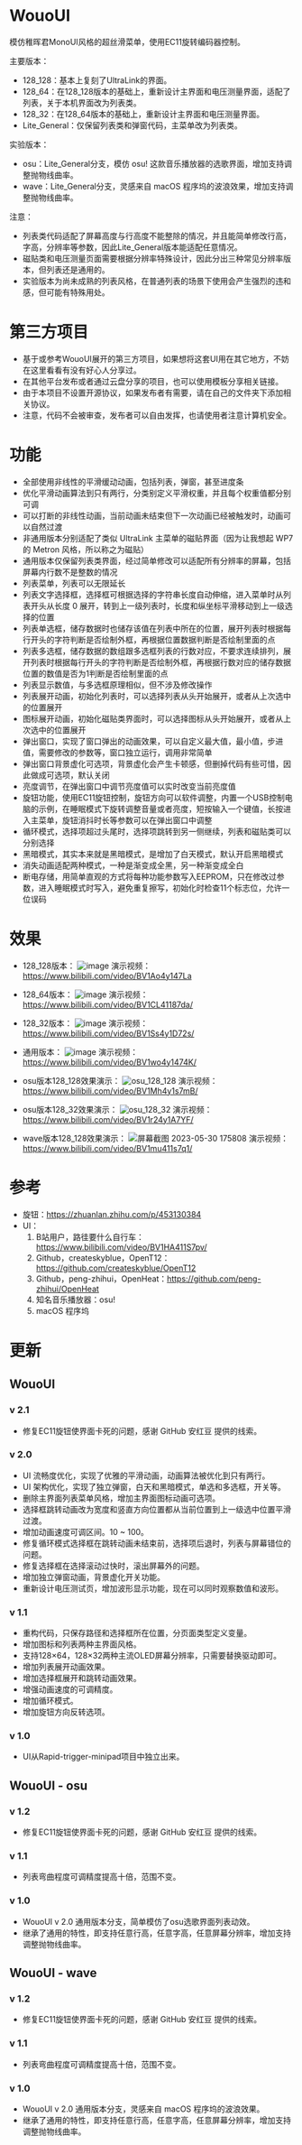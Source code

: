 # WouoUI
模仿稚晖君MonoUI风格的超丝滑菜单，使用EC11旋转编码器控制。

主要版本：
* 128_128：基本上复刻了UltraLink的界面。
* 128_64：在128_128版本的基础上，重新设计主界面和电压测量界面，适配了列表，关于本机界面改为列表类。
* 128_32：在128_64版本的基础上，重新设计主界面和电压测量界面。
* Lite_General：仅保留列表类和弹窗代码，主菜单改为列表类。

实验版本：
* osu：Lite_General分支，模仿 osu! 这款音乐播放器的选歌界面，增加支持调整抛物线曲率。
* wave：Lite_General分支，灵感来自 macOS 程序坞的波浪效果，增加支持调整抛物线曲率。

注意：
* 列表类代码适配了屏幕高度与行高度不能整除的情况，并且能简单修改行高，字高，分辨率等参数，因此Lite_General版本能适配任意情况。
* 磁贴类和电压测量页面需要根据分辨率特殊设计，因此分出三种常见分辨率版本，但列表还是通用的。
* 实验版本为尚未成熟的列表风格，在普通列表的场景下使用会产生强烈的违和感，但可能有特殊用处。

# 第三方项目
* 基于或参考WouoUI展开的第三方项目，如果想将这套UI用在其它地方，不妨在这里看看有没有好心人分享过。
* 在其他平台发布或者通过云盘分享的项目，也可以使用模板分享相关链接。
* 由于本项目不设置开源协议，如果发布者有需要，请在自己的文件夹下添加相关协议。
* 注意，代码不会被审查，发布者可以自由发挥，也请使用者注意计算机安全。

# 功能 
* 全部使用非线性的平滑缓动动画，包括列表，弹窗，甚至进度条
* 优化平滑动画算法到只有两行，分类别定义平滑权重，并且每个权重值都分别可调
* 可以打断的非线性动画，当前动画未结束但下一次动画已经被触发时，动画可以自然过渡
* 非通用版本分别适配了类似 UltraLink 主菜单的磁贴界面（因为让我想起 WP7 的 Metron 风格，所以称之为磁贴）
* 通用版本仅保留列表类界面，经过简单修改可以适配所有分辨率的屏幕，包括屏幕内行数不是整数的情况
* 列表菜单，列表可以无限延长
* 列表文字选择框，选择框可根据选择的字符串长度自动伸缩，进入菜单时从列表开头从长度 0 展开，转到上一级列表时，长度和纵坐标平滑移动到上一级选择的位置
* 列表单选框，储存数据时也储存该值在列表中所在的位置，展开列表时根据每行开头的字符判断是否绘制外框，再根据位置数据判断是否绘制里面的点
* 列表多选框，储存数据的数组跟多选框列表的行数对应，不要求连续排列，展开列表时根据每行开头的字符判断是否绘制外框，再根据行数对应的储存数据位置的数值是否为1判断是否绘制里面的点
* 列表显示数值，与多选框原理相似，但不涉及修改操作
* 列表展开动画，初始化列表时，可以选择列表从头开始展开，或者从上次选中的位置展开
* 图标展开动画，初始化磁贴类界面时，可以选择图标从头开始展开，或者从上次选中的位置展开
* 弹出窗口，实现了窗口弹出的动画效果，可以自定义最大值，最小值，步进值，需要修改的参数等，窗口独立运行，调用非常简单
* 弹出窗口背景虚化可选项，背景虚化会产生卡顿感，但删掉代码有些可惜，因此做成可选项，默认关闭
* 亮度调节，在弹出窗口中调节亮度值可以实时改变当前亮度值
* 旋钮功能，使用EC11旋钮控制，旋钮方向可以软件调整，内置一个USB控制电脑的示例，在睡眠模式下旋转调整音量或者亮度，短按输入一个键值，长按进入主菜单，旋钮消抖时长等参数可以在弹出窗口中调整
* 循环模式，选择项超过头尾时，选择项跳转到另一侧继续，列表和磁贴类可以分别选择
* 黑暗模式，其实本来就是黑暗模式，是增加了白天模式，默认开启黑暗模式
* 消失动画适配两种模式，一种是渐变成全黑，另一种渐变成全白
* 断电存储，用简单直观的方式将每种功能参数写入EEPROM，只在修改过参数，进入睡眠模式时写入，避免重复擦写，初始化时检查11个标志位，允许一位误码

# 效果
* 128_128版本：
![image](https://github.com/RQNG/WouoUI/assets/115459678/0da977bc-5a8f-42f3-bbcc-3ce90da6027b)
演示视频：https://www.bilibili.com/video/BV1Ao4y147La

* 128_64版本：
![image](https://github.com/RQNG/WouoUI/assets/115459678/65437f96-5c1b-46bd-a198-558a0de811e3)
演示视频：https://www.bilibili.com/video/BV1CL41187da/

* 128_32版本：
![image](https://github.com/RQNG/WouoUI/assets/115459678/77ce9c6b-2dcd-4bb9-8d59-f6beeb959015)
演示视频：https://www.bilibili.com/video/BV1Ss4y1D72s/

* 通用版本：
![image](https://github.com/RQNG/WouoUI/assets/115459678/0fae540a-bc7e-43e0-8936-60f22ae3733f)
演示视频：https://www.bilibili.com/video/BV1wo4y1474K/

* osu版本128_128效果演示：
![osu_128_128](https://github.com/RQNG/WouoUI/assets/115459678/b36274a3-51ac-4410-9c9b-a98ac0f01f6d)
演示视频：https://www.bilibili.com/video/BV1Mh4y1s7mB/

* osu版本128_32效果演示：
![osu_128_32](https://github.com/RQNG/WouoUI/assets/115459678/3a3762a9-4c4c-41e1-9476-58925d9f074e)
演示视频：https://www.bilibili.com/video/BV1r24y1A7YF/

* wave版本128_128效果演示：
![屏幕截图 2023-05-30 175808](https://github.com/RQNG/WouoUI/assets/115459678/f939c7e5-cc02-4256-8a05-d85915d80284)
演示视频：https://www.bilibili.com/video/BV1mu411s7q1/

# 参考
* 旋钮：https://zhuanlan.zhihu.com/p/453130384
* UI：
  1. B站用户，路徍要什么自行车：https://www.bilibili.com/video/BV1HA411S7pv/
  2. Github，createskyblue，OpenT12：https://github.com/createskyblue/OpenT12
  3. Github，peng-zhihui，OpenHeat：https://github.com/peng-zhihui/OpenHeat
  4. 知名音乐播放器：osu!
  5. macOS 程序坞

# 更新
## WouoUI

### v 2.1
* 修复EC11旋钮使界面卡死的问题，感谢 GitHub 安红豆 提供的线索。

### v 2.0
* UI 流畅度优化，实现了优雅的平滑动画，动画算法被优化到只有两行。
* UI 架构优化，实现了独立弹窗，白天和黑暗模式，单选和多选框，开关等。
* 删除主界面列表菜单风格，增加主界面图标动画可选项。
* 选择框跳转动画改为宽度和竖直方向位置都从当前位置到上一级选中位置平滑过渡。
* 增加动画速度可调区间。10 ~ 100。
* 修复循环模式选择框在跳转动画未结束前，选择项后退时，列表与屏幕错位的问题。
* 修复选择框在选择滚动过快时，滚出屏幕外的问题。
* 增加独立弹窗动画，背景虚化开关功能。
* 重新设计电压测试页，增加波形显示功能，现在可以同时观察数值和波形。

### v 1.1
* 重构代码，只保存路径和选择框所在位置，分页面类型定义变量。
* 增加图标和列表两种主界面风格。
* 支持128×64，128×32两种主流OLED屏幕分辨率，只需要替换驱动即可。
* 增加列表展开动画效果。
* 增加选择框展开和跳转动画效果。
* 增强动画速度的可调精度。
* 增加循环模式。
* 增加旋钮方向反转选项。

### v 1.0
* UI从Rapid-trigger-minipad项目中独立出来。

## WouoUI - osu

### v 1.2
* 修复EC11旋钮使界面卡死的问题，感谢 GitHub 安红豆 提供的线索。

### v 1.1
* 列表弯曲程度可调精度提高十倍，范围不变。

### v 1.0
* WouoUI v 2.0 通用版本分支，简单模仿了osu选歌界面列表动效。
* 继承了通用的特性，即支持任意行高，任意字高，任意屏幕分辨率，增加支持调整抛物线曲率。

## WouoUI - wave

### v 1.2
* 修复EC11旋钮使界面卡死的问题，感谢 GitHub 安红豆 提供的线索。

### v 1.1
* 列表弯曲程度可调精度提高十倍，范围不变。

### v 1.0
* WouoUI v 2.0 通用版本分支，灵感来自 macOS 程序坞的波浪效果。
* 继承了通用的特性，即支持任意行高，任意字高，任意屏幕分辨率，增加支持调整抛物线曲率。
